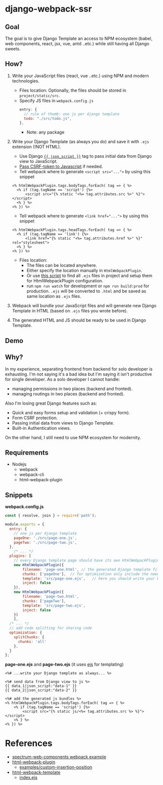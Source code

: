 # django-webpack-ssr

## Goal 

The goal is to give Django Template an access to NPM ecosystem (babel, web components, react, jsx, vue, antd ..etc.) while still having all Django sweets. 

## How?

1. Write your JavaScript files (react, vue ..etc.) using NPM and modern technologies.
   - Files location: Optionally, the files should be stored in `project/static/src`.
   - Specify JS files in `webpack.config.js`
     ```javascript
     entry: {
       // rule of thumb: one js per django template
       todo: "./src/todo.js",
     },
     ```
     - Note: any package 

2. Write your Django Template (as always you do) and save it with `.ejs` extension (!NOT HTML).
   - Use Django [`{{ json_script }}`](https://docs.djangoproject.com/en/3.1/ref/templates/builtins/#json-script) tag to pass initial data from Django view to JavaScript.
   - [Pass CSRF-token to Javascript](https://docs.djangoproject.com/en/3.1/ref/csrf/#acquiring-the-token-if-csrf-use-sessions-or-csrf-cookie-httponly-is-true) if needed.
   - Tell webpack where to generate `<script src="...">` by using this snippet
    ```ejs
    <% htmlWebpackPlugin.tags.bodyTags.forEach( tag => { %>
      <% if (tag.tagName == 'script') {%>
          <script src="{% static "<%= tag.attributes.src %>" %}"></script>
      <% } %>
    <% }) %>
    ```
   - Tell webpack where to generate `<link href="...">` by using this snippet
    ```ejs
    <% htmlWebpackPlugin.tags.headTags.forEach( tag => { %>
      <% if (tag.tagName == 'link') {%>
          <link href="{% static "<%= tag.attributes.href %>" %}" rel="stylesheet">
      <% } %>
    <% }) %>
    ```
   - Files location:
     - The files can be located anywhere.
     - Either specify the location manually in `HtmlWebpackPlugin`. 
     - Or use [this script](project/static/html-webpack-plugin-generator.js) to find all `.ejs` files in project and setup them for HtmlWebpackPlugin configuration.
     - run `npm run watch` for development or `npm run build:prod` for production. `.ejs` will be converted to `.html` and be saved as same location as `.ejs` files. 

3. Webpack will bundle your JavaScript files and will generate new Django Template in HTML (based on `.ejs` files you wrote before).

4. The generated HTML and JS should be ready to be used in Django Template.

## Demo



## Why?

In my experience, separating frontend from backend for solo developer is exhausting. I'm not saying it's a bad idea but I'm saying it isn't productive for single developer. As a solo developer I cannot handle:

- managing permissions in two places (backend and fronted).
- managing routings in two places (backend and fronted).

Also I'm losing great Django features such as:

- Quick and easy forms setup and validation (+ crispy form). 
- Form CSRF protection. 
- Passing initial data from views to Django Template.
- Built-in Authentication views.

On the other hand, I still need to use NPM ecosystem for modernity.

## Requirements

- Nodejs
  - webpack
  - webpack-cli
  - html-webpack-plugin

## Snippets

**webpack.config.js**

```js
const { resolve, join } = require('path');

module.exports = {
  entry: {
    // one js per django template
    pageOne: './src/page-one.js',
    pageTwo: './src/page-two.js',
  },
	/* ... */
  plugins: [
  	// every Django template page should have its own HtmlWebpackPlugin
    new HtmlWebpackPlugin({
        filename: 'page-one.html', // the generated Django template file name
        chunks: ['pageOne'],  // for optimization only include the needed entry (bundles)
        template: 'src/page-one.ejs',	// here you should write your Django template which will be used to generate the actual django template (page-one.html)
        inject: false
    }),
    new HtmlWebpackPlugin({
        filename: 'page-two.html',
        chunks: ['pageTwo'],
        template: 'src/page-two.ejs',
        inject: false
    })
	],
  /* ... */
  // add code splitting for sharing code
  optimization: {
    splitChunks: {
      chunks: 'all'
    },
  }
};
```

**page-one.ejs** and **page-two.ejs** (it uses [ejs](https://ejs.co/#docs) for templating)

```ejs
<%# ...write your Django template as always... %>

<%# send data from Django view to js %>
{{ data_1|json_script:"data-1" }}
{{ data_2|json_script:"data-2" }}

<%# add the generated js bundles %>
<% htmlWebpackPlugin.tags.bodyTags.forEach( tag => { %> 
    <% if (tag.tagName == 'script') {%> 
        <script src="{% static js/<%= tag.attributes.src %> %}"></script>
    <% } %> 
<% }) %> 
```

# References

- [spectrum-web-components webpack example](https://github.com/adobe/spectrum-web-components/tree/main/projects/example-project-webpack)
- [html-webpack-plugin](https://github.com/jantimon/html-webpack-plugin)
  - [examples/custom-insertion-position](https://github.com/jantimon/html-webpack-plugin/tree/master/examples/custom-insertion-position)
- [html-webpack-template](https://github.com/jaketrent/html-webpack-template)
  - [index.ejs](https://github.com/jaketrent/html-webpack-template/blob/master/index.ejs)
